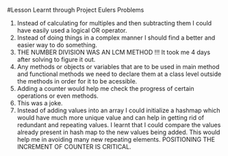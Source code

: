 #Lesson Learnt through Project Eulers Problems 

1. Instead of calculating for multiples and then subtracting them I could have easily used a logical OR operator.
2. Instead of doing things in a complex manner I should find a better and easier way to do something.
3. THE NUMBER DIVISION WAS AN LCM METHOD !!! It took me 4 days after solving to figure it out. 
4. Any methods or objects or variables that are to be used in main method and functional methods we need to declare them at a class level outside the methods in order for it to be acessible. 
5. Adding a counter would help me check the progress of certain operations or even methods. 
6. This was a joke. 
7. Instead of adding values into an array I could initialize a hashmap which would have much more unique value and can help in getting rid of redundant and repeating values. I learnt that I could compare the values already present in hash map to the new values being added. This would help me in avoiding many new repeating elements. POSITIONING THE INCREMENT OF COUNTER IS CRITICAL. 
